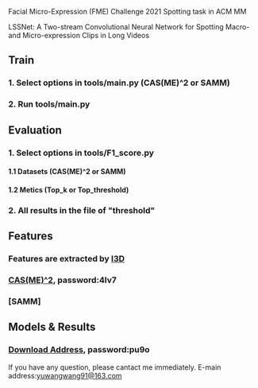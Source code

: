 Facial Micro-Expression (FME) Challenge 2021 Spotting task in ACM MM

LSSNet: A Two-stream Convolutional Neural Network for Spotting Macro- and Micro-expression Clips in Long Videos

## Train
### 1. Select options in tools/main.py (CAS(ME)^2 or SAMM)
### 2. Run tools/main.py

## Evaluation
### 1. Select options in tools/F1_score.py 
#### 1.1  Datasets (CAS(ME)^2 or SAMM)
#### 1.2  Metics (Top_k or Top_threshold)
### 2. All results in the file of "threshold"

## Features
### Features are extracted by [I3D](https://github.com/Finspire13/pytorch-i3d-feature-extraction)
### [CAS(ME)^2](https://pan.baidu.com/s/1eF_EBdvQoBMIbAjn9yrk4w), password:4lv7 
### [SAMM] 

## Models & Results
### [Download Address](https://pan.baidu.com/s/1s7Slm_2ig1Lbc1nzlhlelA), password:pu9o

If you have any question, please cantact me immediately.
E-main address:yuwangwang91@163.com

